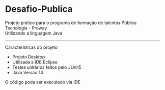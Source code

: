 # Desafio-Publica
<p>Projeto prático para o programa de formação de talentos Pública Tecnologia -  Proway<br>Utilizando a linguagem Java<p>
<hr>
<p>Características do projeto</p>
<ul>
    <li>Projeto Desktop</li>
    <li>Utilizada a IDE Eclipse</li>
    <li>Testes unitários feitos pelo JUnit5</li>
    <li>Java Versão 14</li>
    
</ul>
<p>O código pode ser executado via IDE</p>
